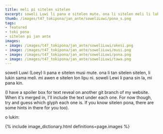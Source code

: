 ```yaml
---
title: meli pi sitelen sitelen
excerpt: soweli Luwi li pana e sitelen mute. ona li sitelen meli li lukin sama sitelen sitelen
thumb: /images/t47_tokipona/jan_ante/soweliLuwi/pona_s.png
tags:
- featured
- toki pona
- sitelen pi jan ante
images:
- image: /images/t47_tokipona/jan_ante/soweliLuwi/akesi.png
- image: /images/t47_tokipona/jan_ante/soweliLuwi/musi.png
- image: /images/t47_tokipona/jan_ante/soweliLuwi/pona.png
- image: /images/t47_tokipona/jan_ante/soweliLuwi/tawa.png
---
```


soweli Luwi (Loey) li pana e sitelen musi mute.  ona li tan sitelen sitelen, li lukin sama meli. mi awen e sitelen lon lipu ni. soweli Lewi li pana sin la, mi pana kin.

(I have a spoiler box for text reveal on another git branch of my website. When it's merged in, I'll include the text under each one. For now though, try and guess which glyph each one is. If you know sitelen pona, there are some hints in there for you too).

o lukin:

{% include image_dictionary.html definitions=page.images %}
